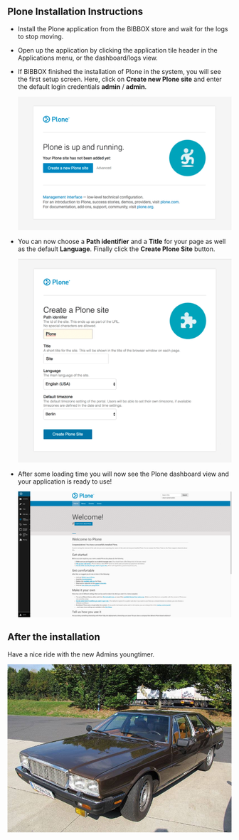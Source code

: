 ## Plone Installation Instructions 

* Install the Plone application from the BIBBOX store and wait for the logs to stop moving.

* Open up the application by clicking the application tile header in the Applications menu, or the dashboard/logs view.

* If BIBBOX finished the installation of Plone in the system, you will see the first setup screen. Here, click on **Create new Plone site** and enter the default login credentials **admin** / **admin**.

    ![1](install-screen-01.jpg)
    
* You can now choose a **Path identifier** and a **Title** for your page as well as the default **Language**. Finally click the **Create Plone Site** button.

    ![2](install-screen-02.jpg)
    
* After some loading time you will now see the Plone dashboard view and your application is ready to use!

    ![3](install-screen-03.jpg)


## After the installation

Have a nice ride with the new Admins youngtimer.

![FINAL](install-screen-final.jpg)
